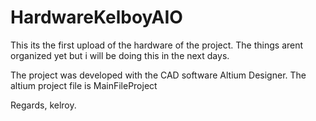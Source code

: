 # HardwareKelboyAIO

This its the first upload of the hardware of the project. The things arent organized yet but i will be doing this in the next days.

The project was developed with the CAD software Altium Designer. The altium project file is MainFileProject

Regards, kelroy.